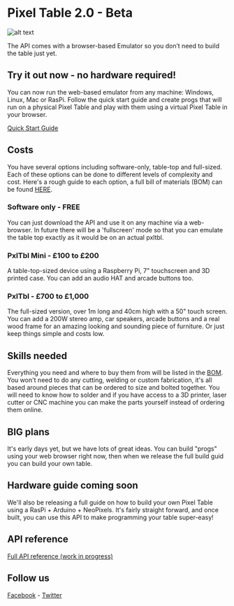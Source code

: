 # Pixel Table 2.0 - Beta

![alt text](https://media1.giphy.com/media/EO7xiaoCVROgAtU8hH/giphy.gif "Pixel Table")


The API comes with a browser-based Emulator so you don’t need to build the table just yet.

## Try it out now - no hardware required!

You can now run the web-based emulator from any machine: Windows, Linux, Mac or RasPi. Follow the quick start guide and create 
progs that will run on a physical Pixel Table and play with them using a virtual Pixel Table in your browser. 

[Quick Start Guide](https://github.com/NemiahUK/pxltbl/blob/master/docs/getting-started.md)

## Costs

You have several options including software-only, table-top and full-sized. Each of these options can be done to different
levels of complexity and cost. Here's a rough guide to each option, a full bill of materials (BOM) can be found [HERE](https://docs.google.com/spreadsheets/d/1ZHOPDPXH3Y888mUGACTdFI8b1-cgUbUthqjndGLfB64).

### Software only - FREE

You can just download the API and use it on any machine via a web-browser. In future there will be a 'fullscreen' mode so that you 
can emulate the table top exactly as it would be on an actual pxltbl.

### PxlTbl Mini - £100 to £200

A table-top-sized device using a Raspberry Pi, 7" touchscreen and 3D printed case. You can add an audio HAT and arcade buttons too. 

### PxlTbl - £700 to £1,000

The full-sized version, over 1m long and 40cm high with a 50" touch screen. You can add a 200W stereo amp, car speakers, arcade buttons and
a real wood frame for an amazing looking and sounding piece of furniture. Or just keep things simple and costs low.

## Skills needed

Everything you need and where to buy them from will be listed in the [BOM](https://docs.google.com/spreadsheets/d/1ZHOPDPXH3Y888mUGACTdFI8b1-cgUbUthqjndGLfB64). You won't need to do any cutting, welding or custom 
fabrication, it's all based around pieces that can be ordered to size and bolted together. You will need to know how to solder
and if you have access to a 3D printer, laser cutter or CNC machine you can make the parts yourself instead of ordering them online.

## BIG plans

It's early days yet, but we have lots of great ideas. You can build "progs" using your web browser right now, then when we 
release the full build guid you can build your own table. 

## Hardware guide coming soon

We'll also be releasing a full guide on how to build your own Pixel Table using a RasPi + Arduino + NeoPixels. It's fairly straight
forward, and once built, you can use this API to make programming your table super-easy!

## API reference

[Full API reference (work in progress)](https://github.com/NemiahUK/pxltbl/blob/master/docs/api-reference.md) 

## Follow us

[Facebook](https://facebook.com/nemiah) - [Twitter](https://twitter.com/nemiahUK)
